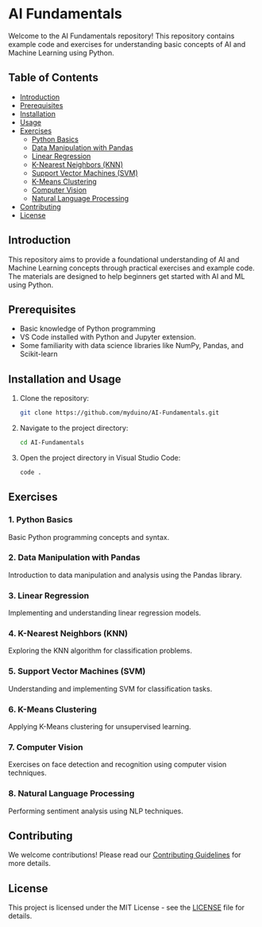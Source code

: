 # AI Fundamentals

Welcome to the AI Fundamentals repository! This repository contains example code and exercises for understanding basic concepts of AI and Machine Learning using Python.

## Table of Contents

- [Introduction](#introduction)
- [Prerequisites](#prerequisites)
- [Installation](#installation-and-usage)
- [Usage](#usage)
- [Exercises](#exercises)
  - [Python Basics](#python-basics)
  - [Data Manipulation with Pandas](#data-manipulation-with-pandas)
  - [Linear Regression](#linear-regression)
  - [K-Nearest Neighbors (KNN)](#k-nearest-neighbors-knn)
  - [Support Vector Machines (SVM)](#support-vector-machines-svm)
  - [K-Means Clustering](#k-means-clustering)
  - [Computer Vision](#computer-vision)
  - [Natural Language Processing](#natural-language-processing)
- [Contributing](#contributing)
- [License](#license)

## Introduction

This repository aims to provide a foundational understanding of AI and Machine Learning concepts through practical exercises and example code. The materials are designed to help beginners get started with AI and ML using Python.

## Prerequisites

- Basic knowledge of Python programming
- VS Code installed with Python and Jupyter extension.
- Some familiarity with data science libraries like NumPy, Pandas, and Scikit-learn

## Installation and Usage

1. Clone the repository:
    ```bash
    git clone https://github.com/myduino/AI-Fundamentals.git
    ```
2. Navigate to the project directory:
    ```bash
    cd AI-Fundamentals
    ```
3. Open the project directory in Visual Studio Code:
    ```bash
    code .
    ```

## Exercises

### 1. Python Basics
Basic Python programming concepts and syntax.

### 2. Data Manipulation with Pandas
Introduction to data manipulation and analysis using the Pandas library.

### 3. Linear Regression
Implementing and understanding linear regression models.

### 4. K-Nearest Neighbors (KNN)
Exploring the KNN algorithm for classification problems.

### 5. Support Vector Machines (SVM)
Understanding and implementing SVM for classification tasks.

### 6. K-Means Clustering
Applying K-Means clustering for unsupervised learning.

### 7. Computer Vision
Exercises on face detection and recognition using computer vision techniques.

### 8. Natural Language Processing
Performing sentiment analysis using NLP techniques.

## Contributing

We welcome contributions! Please read our [Contributing Guidelines](CONTRIBUTING.md) for more details.

## License

This project is licensed under the MIT License - see the [LICENSE](LICENSE) file for details.